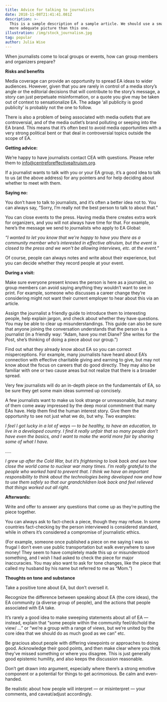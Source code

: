 ```yaml
---
title: Advice for talking to journalists
date: 2018-11-08T21:41:41.081Z
description: >-
  This is a sample description of a sample article. We should use a smaller and
  more adequate picture than this one.
illustration: /img/stock_journalism.jpg
tag: popular
author: Julia Wise
---
```

When journalists come to local groups or events, how can group members and organizers prepare?

**Risks and benefits**

Media coverage can provide an opportunity to spread EA ideas to wider audiences. However, given that you are rarely in control of a media story’s angle or the editorial decisions that will contribute to the story’s message, a story can just perpetuate misinformation, or a quote you give may be taken out of context to sensationalize EA. The adage ‘all publicity is good publicity’ is probably not the one to follow.

There is also a problem of being associated with media outlets that are controversial, and of the media outlet’s brand polluting or seeping into the EA brand. This means that it’s often best to avoid media opportunities with a very strong political bent or that deal in controversial topics outside the scope of EA.

**Getting advice:**

We’re happy to have journalists contact CEA with questions. Please refer them to info@centreforeffectivealtruism.org.

If a journalist wants to talk with you or your EA group, it’s a good idea to talk to us (at the above address) for any pointers and for help deciding about whether to meet with them.

**Saying no:**

You don’t have to talk to journalists, and it’s often a better idea not to. You can always say, “Sorry, I’m really not the best person to talk to about that.”

You can close events to the press. Having media there creates extra work for organizers, and you will not always have time for that. For example, here’s the message we send to journalists who apply to EA Global: 

_“I wanted to let you know that we're happy to have you there as a community member who’s interested in effective altruism, but the event is closed to the press and we won't be allowing interviews, etc. at the event.”_

Of course, people can always notes and write about their experience, but you can decide whether they record people at your event.

**During a visit:**

Make sure everyone present knows the person is here as a journalist, so group members can avoid saying anything they wouldn’t want to see in print. For example, someone who discusses a career change they’re considering might not want their current employer to hear about this via an article.

Assign the journalist a friendly guide to introduce them to interesting people, help explain jargon, and check about whether they have questions. You may be able to clear up misunderstandings. This guide can also be sure that anyone joining the conversation understands that the person is a journalist (in a friendly way: “Adam, have you met Diane? She writes for the Post, she’s thinking of doing a piece about our group.”)

Find out what they already know about EA so you can correct misperceptions. For example, many journalists have heard about EA’s connection with effective charitable giving and earning to give, but may not know about the focus on careers that do good directly. They may also be familiar with one or two cause areas but not realize that there is a broader spread.

Very few journalists will do an in-depth piece on the fundamentals of EA, so be sure they get some main ideas summed up concisely. 

A few journalists want to make us look strange or unreasonable, but many of them come away impressed by the deep moral commitment that many EAs have. Help them find the human interest story. Give them the opportunity to see not just what we do, but why. Two examples:

_I feel I got lucky in a lot of ways — to be healthy, to have an education, to live in a developed country. I find it really unfair that so many people don’t have even the basics, and I want to make the world more fair by sharing some of what I have._

_….._

_I grew up after the Cold War, but it’s frightening to look back and see how close the world came to nuclear war many times. I’m really grateful to the people who worked hard to prevent that. I think we have an important responsibility to think about the technologies being developed now and how to use them safely so that our grandchildren look back and feel relieved that things worked out all right._

**Afterwards:**

Write and offer to answer any questions that come up as they’re putting the piece together.

You can always ask to fact-check a piece, though they may refuse. In some countries fact-checking by the person interviewed is considered standard, while in others it’s considered a compromise of journalistic ethics.

(For example, someone once published a piece on me saying I was so frugal I don’t even use public transportation but walk everywhere to save money! They seem to have completely made this up or misunderstood something, and I wish I had asked to check the piece for major inaccuracies. You may also want to ask for tone changes, like the piece that called my husband by his name but referred to me as “Mom.”)

**Thoughts on tone and substance**

Take a positive tone about EA, but don’t oversell it.

Recognize the difference between speaking about EA (the core ideas), the EA community (a diverse group of people), and the actions that people associated with EA take.

It’s rarely a good idea to make sweeping statements about all of EA — instead, explain that “some people within the community feel/do/hold the view/ …” or “we’re a group with a range of views, but we’re united by the core idea that we should do as much good as we can” etc.

Be gracious about people with differing viewpoints or approaches to doing good. Acknowledge their good points, and then make clear where you think they’ve missed something or where you disagree. This is just generally good epistemic humility, and also keeps the discussion reasonable.

Don’t get drawn into argument, especially where there’s a strong emotive component or a potential for things to get acrimonious. Be calm and even-handed.

Be realistic about how people will interpret — or misinterpret — your comments, and caveat/adjust accordingly.
